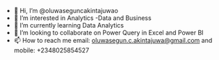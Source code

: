 - 👋 Hi, I’m @oluwaseguncakintajuwao
- 👀 I’m interested in Analytics -Data and Business
- 🌱 I’m currently learning Data Analytics
- 💞️ I’m looking to collaborate on Power Query in Excel and Power BI
- 📫 How to reach me email: oluwasegun.c.akintajuwa@gmail.com and mobile: +2348025854527

<!---
oluwaseguncakintajuwao/oluwaseguncakintajuwao is a ✨ special ✨ repository because its `README.md` (this file) appears on your GitHub profile.
You can click the Preview link to take a look at your changes.
--->
